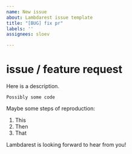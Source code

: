 ```yaml
---
name: New issue
about: Lambdarest issue template
title: "[BUG] fix pr"
labels: ''
assignees: sloev

---
```


# issue / feature request 

Here is a description.

```
Possibly some code
```

Maybe some steps of reproduction:

1. This
2. Then
3. That

Lambdarest is looking forward to hear from you!

